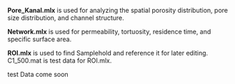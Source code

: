 **Pore_Kanal.mlx** is used for analyzing the spatial porosity distribution, pore size distribution, and channel structure.  

**Network.mlx** is used for permeability, tortuosity, residence time, and specific surface area.

**ROI.mlx**  is used to find Samplehold and reference it for later editing. C1_500.mat is test data for ROI.mlx.

test Data come soon
